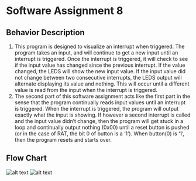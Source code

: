 # Software Assignment 8

## Behavior Description

1. This program is designed to visualize an interrupt when triggered. The program takes an input, and will continue to get a new input until an interrupt is triggered. Once the interrupt is triggered, it will check to see if the input value has changed since the previous interrupt. If the value changed, the LEDS will show the new input value. If the input value did not change between two consecutive interrupts, the LEDS output will alternate displaying its value and nothing. This will occur until a different value is read from the input when the interrupt is triggered.
2. The second part of this software assignment acts like the first part in the sense that the program continually reads input values until an interrupt is triggered. When the interrupt is triggered, the program will output exactly what the input is showing. If however a second interrupt is called and the input value didn’t change, then the program will get stuck in a loop and continually output nothing (0x00) until a reset button is pushed (or in the case of RAT, the bit 0 of button is a ‘1’). When button(0) is ‘1’, then the program resets and starts over.

## Flow Chart
![alt text](https://i.imgur.com/10B0jjT.png)
![alt text](https://i.imgur.com/xNzejWi.png)
